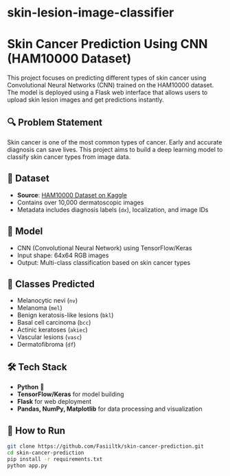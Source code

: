 # skin-lesion-image-classifier


# Skin Cancer Prediction Using CNN (HAM10000 Dataset)

This project focuses on predicting different types of skin cancer using Convolutional Neural Networks (CNN) trained on the HAM10000 dataset. The model is deployed using a Flask web interface that allows users to upload skin lesion images and get predictions instantly.

## 🔍 Problem Statement
Skin cancer is one of the most common types of cancer. Early and accurate diagnosis can save lives. This project aims to build a deep learning model to classify skin cancer types from image data.

## 📁 Dataset
- **Source**: [HAM10000 Dataset on Kaggle](https://www.kaggle.com/datasets/kmader/skin-cancer-mnist-ham10000)
- Contains over 10,000 dermatoscopic images
- Metadata includes diagnosis labels (`dx`), localization, and image IDs

## 🧠 Model
- CNN (Convolutional Neural Network) using TensorFlow/Keras
- Input shape: 64x64 RGB images
- Output: Multi-class classification based on skin cancer types

## 🧪 Classes Predicted
- Melanocytic nevi (`nv`)
- Melanoma (`mel`)
- Benign keratosis-like lesions (`bkl`)
- Basal cell carcinoma (`bcc`)
- Actinic keratoses (`akiec`)
- Vascular lesions (`vasc`)
- Dermatofibroma (`df`)

## 🛠️ Tech Stack
- **Python** 🐍
- **TensorFlow/Keras** for model building
- **Flask** for web deployment
- **Pandas, NumPy, Matplotlib** for data processing and visualization

## 🚀 How to Run
```bash
git clone https://github.com/Fasiiltk/skin-cancer-prediction.git
cd skin-cancer-prediction
pip install -r requirements.txt
python app.py
